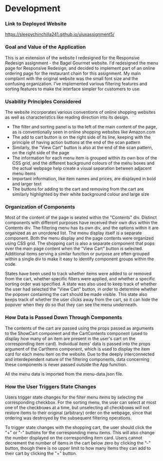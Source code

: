 # Development

### Link to Deployed Website
https://sleepychinchilla241.github.io/uiuxassignment5/

### Goal and Value of the Application
This is an extension of the website I redesigned for the Responsive Redesign assignment - the Bagel Gourmet website. I'd redesigned the menu page for Responsive Redesign, and decided to implement part of an online ordering page for the restaurant chain for this assignment. My main complaint with the original website was the small font size and the confusing organization. I've implemented various filtering features and sorting features to make the interface simpler for customers to use. 

### Usability Principles Considered
The website incorporates various conventions of online shopping websites as well as characteristics like reading direction into its design.
- The filter and sorting panel is to the left of the main content of the page, as is conventionally seen in online shopping websites like Amazon.com
- The add to cart button is on the right side of its line, keeping with the principle of having action buttons at the end of the scan pattern
- Similarly, the "View Cart" button is also at the end of the scan pattern, on the right side of the page
- The information for each menu item is grouped within its own box of the CSS grid, and the different background colours of the menu boxes and the actual webpage help create a visual separation between adjacent menu items
- Important information, like item names and prices, are displayed in bold and larger text
- The buttons for adding to the cart and removing from the cart are similarly highlighted by their white background colour and large size

### Organization of Components
Most of the content of the page is seated within the "Contents" div. Distinct components with different purposes have received their own divs within the Contents div. The filtering menu has its own div, and the options within it are organized as an unordered list. The menu display itself is a separate component. Both the menu display and the page contents were organized using CSS grid. The shopping cart is also a separate component that pops over the main page content when the "View Cart" button is selected. Additional items serving a similar function or purpose are often grouped within a single div to make it easy to identify component groups within the code. 

States have been used to track whether items were added to or removed from the cart, whether specific filters were applied, and whether a specific sorting order was specified. A state was also used to keep track of whether the user had selected the "View Cart" button, in order to determine whether the popover containing the cart should be made visible. This state also keeps track of whether the user clicks away from the cart, so it can hide the popover when they do so that they can see the menu underneath.

### How Data is Passed Down Through Components
The contents of the cart are passed using the props passed as arguments to the ShowCart component and the CartContents component (used to display how many of an item are present in the user's cart on the corresponding item card). Individual items' data is passed into the props argument of the CartItems component, which is used to display the item card for each menu item on the website. Due to the deeply interconnected and interdependent nature of the filtering components, data concerning these components is never passed outside the App function. 

All the menu data is imported from the menu-data.json file. 


### How the User Triggers State Changes
Users trigger state changes for the filter menu items by selecting the corresponding checkbox. For the sorting menu, the user can select at most one of the checkboxes at a time, but unselecting all checkboxes will not restore items to their original (arbitrary) order on the webpage, since that ordering was destroyed by the subsequent filtering operations. 

To trigger state changes with the shopping cart, the user should click the "+" or "-" buttons for the corresponding menu items. This will also change the number displayed on the corresponding item card. Users cannot decrement the number of items in the cart below zero by clicking the "-" button, though there is no upper limit to how many items they can add to their cart by clicking the "+" button. 



